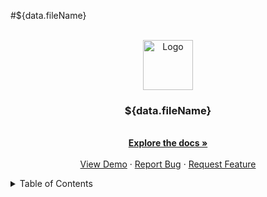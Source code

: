 #${data.fileName}
<!-- PROJECT LOGO -->
<br />
<div align="center">
  <a href="https://github.com/${data.userName}/${data.repoName}">
    <img src="images/logo.png" alt="Logo" width="80" height="80">
  </a>
<h3 align="center">${data.fileName}</h3>
  <p align="center">
     <br />
    <a href="https://github.com/${data.userName}/${data.repoName}"><strong>Explore the docs »</strong></a>
    <br />
    <br />
    <a href="https://github.com/${data.userName}/${data.repoName}">View Demo</a>
    ·
    <a href="https://github.com/${data.userName}/${data.repoName}/issues">Report Bug</a>
    ·
    <a href="https://github.com/${data.userName}/${data.repoName}/issues">Request Feature</a>
  </p>
</div>



<!-- TABLE OF CONTENTS -->
<details>
  <summary>Table of Contents</summary>
  <ol>
    <li><a href='#description'>Description</a></li>
    <li><a href='#installation'></a>Installation</li>
    <li><a href='#usage'></a>Usage</li>
    <li><a href='#license'></a>License</li>
    <li><a href='#contributing'></a>Contributing</li>
    <li><a href='#tests'></a>Tests</li>
    <li><a href='#questions'></a>Questions</li>
  </ol>

# Description

${data.description}

<p align="right">(<a href="#readme-top">back to top</a>)</p>


## Installation

${data.installation}

<p align="right">(<a href="#readme-top">back to top</a>)</p>

## Usage

${data.usage}

<p align="right">(<a href="#readme-top">back to top</a>)</p>

## License

Distributed under the ${data.license} License. See LICENSE.txt for more information.<br>
  [![License](https://img.shields.io/badge/License-${data.license}-blue.svg)](https://opensource.org/licenses/${data.license})



<p align="right">(<a href="#readme-top">back to top</a>)</p>

## Contributing

${data.contribution}

<p align="right">(<a href="#readme-top">back to top</a>)</p>

## Tests

${test}

<p align="right">(<a href="#readme-top">back to top</a>)</p>

## Questions

${data.userName}
https://github.com/${userName}

${data.email}


